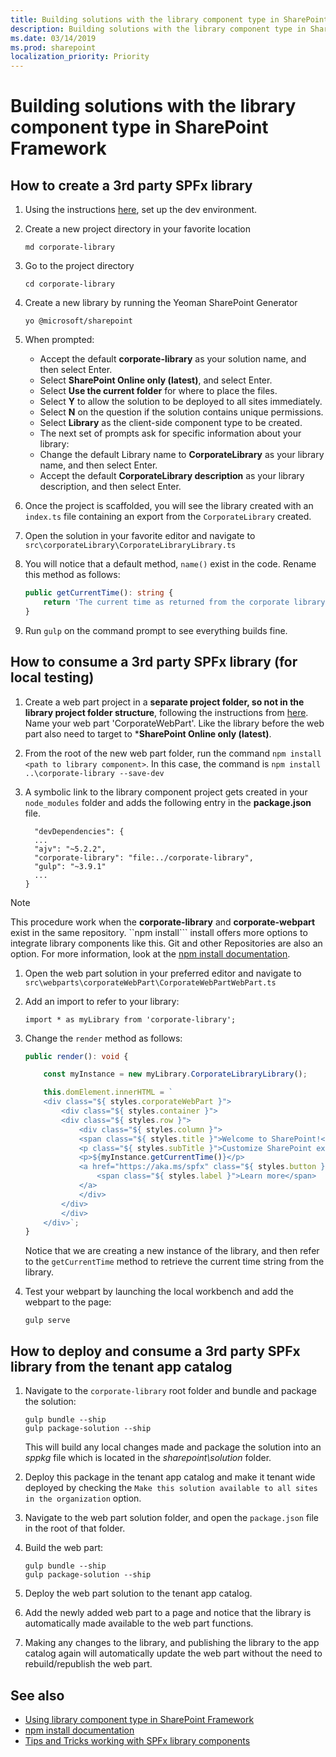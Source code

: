 ```yaml
---
title: Building solutions with the library component type in SharePoint Framework
description: Building solutions with the library component type in SharePoint Framework
ms.date: 03/14/2019
ms.prod: sharepoint
localization_priority: Priority
---
```


# Building solutions with the library component type in SharePoint Framework 

## How to create a 3rd party SPFx library

1. Using the instructions [here](https://docs.microsoft.com/en-us/sharepoint/dev/spfx/set-up-your-development-environment), set up the dev environment.
1. Create a new project directory in your favorite location
 
    ```
    md corporate-library
    ```
 
1. Go to the project directory

    ```
    cd corporate-library
    ```
 
1. Create a new library by running the Yeoman SharePoint Generator

    ```
    yo @microsoft/sharepoint
    ```
 
1. When prompted:

    - Accept the default **corporate-library** as your solution name, and then select Enter.
    - Select **SharePoint Online only (latest)**, and select Enter.
    - Select **Use the current folder** for where to place the files.
    - Select **Y** to allow the solution to be deployed to all sites immediately.
    - Select **N** on the question if the solution contains unique permissions.
    - Select **Library** as the client-side component type to be created.
    - The next set of prompts ask for specific information about your library:
    - Change the default Library name to **CorporateLibrary** as your library name, and then select Enter.
    - Accept the default **CorporateLibrary description** as your library description, and then select Enter.
 
1. Once the project is scaffolded, you will see the library created with an `index.ts` file containing an export from the `CorporateLibrary` created.
 
1. Open the solution in your favorite editor and navigate to `src\corporateLibrary\CorporateLibraryLibrary.ts`

1. You will notice that a default method, `name()` exist in the code. Rename this method as follows:

    ```typescript
    public getCurrentTime(): string {
        return 'The current time as returned from the corporate library is ' + new Date().toTimeString();
    }
    ```
1. Run `gulp` on the command prompt to see everything builds fine.

## How to consume a 3rd party SPFx library (for local testing)
1. Create a web part project in a **separate project folder, so not in the library project folder structure**, following the instructions from [here](https://docs.microsoft.com/en-us/sharepoint/dev/spfx/web-parts/get-started/build-a-hello-world-web-part#to-create-a-new-web-part-project). Name your web part 'CorporateWebPart'. Like the library before the web part also need to target to ***SharePoint Online only (latest)**.
 
1. From the root of the new web part folder, run the command `npm install <path to library component>`. In this case, the command is `npm install ..\corporate-library --save-dev`
 
1. A symbolic link to the library component project gets created in your `node_modules` folder and adds the following entry in the **package.json** file.

    ```
	  "devDependencies": {
      ...
      "ajv": "~5.2.2",
      "corporate-library": "file:../corporate-library",
      "gulp": "~3.9.1"
      ...
    }
    ```

> [!NOTE]
> This procedure work when the **corporate-library** and **corporate-webpart** exist in the same repository. ``npm install``` install offers more options to integrate library components like this. Git and other Repositories are also an option. For more information, look at the [npm install documentation](https://docs.npmjs.com/cli/install).
 
1. Open the web part solution in your preferred editor and navigate to `src\webparts\corporateWebPart\CorporateWebPartWebPart.ts`

1. Add an import to refer to your library:

    ```
    import * as myLibrary from 'corporate-library';
    ```

1. Change the `render` method as follows:

    ```typescript
    public render(): void {

        const myInstance = new myLibrary.CorporateLibraryLibrary();

        this.domElement.innerHTML = `
        <div class="${ styles.corporateWebPart }">
            <div class="${ styles.container }">
            <div class="${ styles.row }">
                <div class="${ styles.column }">
                <span class="${ styles.title }">Welcome to SharePoint!</span>
                <p class="${ styles.subTitle }">Customize SharePoint experiences using Web Parts.</p>
                <p>${myInstance.getCurrentTime()}</p>
                <a href="https://aka.ms/spfx" class="${ styles.button }">
                    <span class="${ styles.label }">Learn more</span>
                </a>
                </div>
            </div>
            </div>
        </div>`;
    }
    ```

    Notice that we are creating a new instance of the library, and then refer to the `getCurrentTime` method to retrieve the current time string from the library.
    
1. Test your webpart by launching the local workbench and add the webpart to the page:

    ```
    gulp serve
    ```

## How to deploy and consume a 3rd party SPFx library from the tenant app catalog

1. Navigate to the `corporate-library` root folder and bundle and package the solution:

    ```
    gulp bundle --ship
    gulp package-solution --ship
    ```
   
    This will build any local changes made and package the solution into an _sppkg_ file which is located in the _sharepoint\solution_ folder.
 
1. Deploy this package in the tenant app catalog and make it tenant wide deployed by checking the `Make this solution available to all sites in the organization` option.
 
1. Navigate to the web part solution folder, and open the `package.json` file in the root of that folder.
 
1. Build the web part:

    ```
    gulp bundle --ship
    gulp package-solution --ship
    ```
 
1. Deploy the web part solution to the tenant app catalog.
 
1. Add the newly added web part to a page and notice that the library is automatically made available to the web part functions.
 
1. Making any changes to the library, and publishing the library to the app catalog again will automatically update the web part without the need to rebuild/republish the web part.

## See also

- [Using library component type in SharePoint Framework](./library-component-overview.md)
- [npm install documentation](https://docs.npmjs.com/cli/install)
- [Tips and Tricks working with SPFx library components](https://n8d.at/blog/tips-and-tricks-working-with-spfx-library-components)
